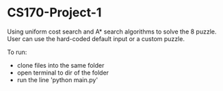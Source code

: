 # CS170-Project-1
Using uniform cost search and A* search algorithms to solve the 8 puzzle. User can use the hard-coded default input or a custom puzzle. 

To run:
- clone files into the same folder
- open terminal to dir of the folder
- run the line 'python main.py'
